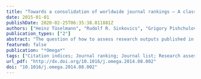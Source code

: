 ```yaml
---
title: "Towards a consolidation of worldwide journal rankings – A classification using random forests and aggregate rating via data envelopment analysis"
date: 2015-01-01
publishDate: 2020-02-25T06:35:38.011881Z
authors: ["Heinz Tüselmann", "Rudolf R. Sinkovics", "Grigory Pishchulov"]
publication_types: ["2"]
abstract: "The question of how to assess research outputs published in journals is now a global concern for academics. Numerous journal ratings and rankings exist, some featuring perceptual and peer-review-based journal ranks, some focusing on objective information related to citations, some using a combination of the two. This research consolidates existing journal rankings into an up-to-date and comprehensive list. Existing approaches to determining journal rankings are significantly advanced with the application of a new classification approach, ‘random forests’, and data envelopment analysis. As a result, a fresh look at a publication׳s place in the global research community is offered. While our approach is applicable to all management and business journals, we specifically exemplify the relative position of ‘operations research, management science, production and operations management’ journals within the broader management field, as well as within their own subject domain."
featured: false
publication: "*Omega*"
tags: ["Citation indices; Journal ranking; Journal list; Research assessment; Data envelopment analysis"]
url_pdf: "http://dx.doi.org/10.1016/j.omega.2014.08.002"
doi: "10.1016/j.omega.2014.08.002"
---
```


